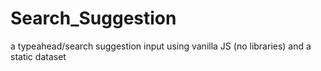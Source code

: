 # Search_Suggestion
 a typeahead/search suggestion input using vanilla JS (no libraries) and a static dataset
